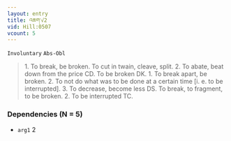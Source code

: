 ```yaml
---
layout: entry
title: འཆག་√2
vid: Hill:0507
vcount: 5
---
```

`Involuntary` `Abs-Obl`
> 1\.
 To break, be broken\.
 To cut in twain, cleave, split\.
 2\.
 To abate, beat down from the price CD\.
 To be broken DK\.
 1\.
 To break apart, be broken\.
 2\.
 To not do what was to be done at a certain time [i\.
e\.
 to be interrupted]\.
 3\.
 To decrease, become less DS\.
 To break, to fragment, to be broken\.
 2\.
 To be interrupted TC\.

### Dependencies (N = 5)
* `arg1` 2
